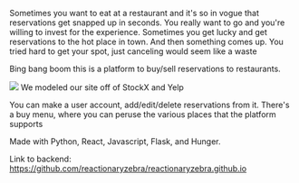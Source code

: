 Sometimes you want to eat at a restaurant and it's so in vogue that reservations get snapped up in seconds. You really want to go and you're willing to invest for the experience.
Sometimes you get lucky and get reservations to the hot place in town. And then something comes up. You tried hard to get your spot, just canceling would seem like a waste

Bing bang boom this is a platform to buy/sell reservations to restaurants. 

<img src="https://i.imgur.com/T7SlI81.jpg"/>
We modeled our site off of StockX and Yelp

You can make a user account, add/edit/delete reservations from it. There's a buy menu, where you can peruse the various places that the platform supports

Made with Python, React, Javascript, Flask, and Hunger.

Link to backend:
<a href="https://github.com/reactionaryzebra/reactionaryzebra.github.io"> https://github.com/reactionaryzebra/reactionaryzebra.github.io</a>

